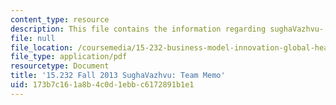 ```yaml
---
content_type: resource
description: This file contains the information regarding sughaVazhvu- team memo.
file: null
file_location: /coursemedia/15-232-business-model-innovation-global-health-in-frontier-markets-fall-2013/173b7c161a8b4c0d1ebbc6172891b1e1_MIT15_232F13_t5_memo.pdf
file_type: application/pdf
resourcetype: Document
title: '15.232 Fall 2013 SughaVazhvu: Team Memo'
uid: 173b7c16-1a8b-4c0d-1ebb-c6172891b1e1
---
```

